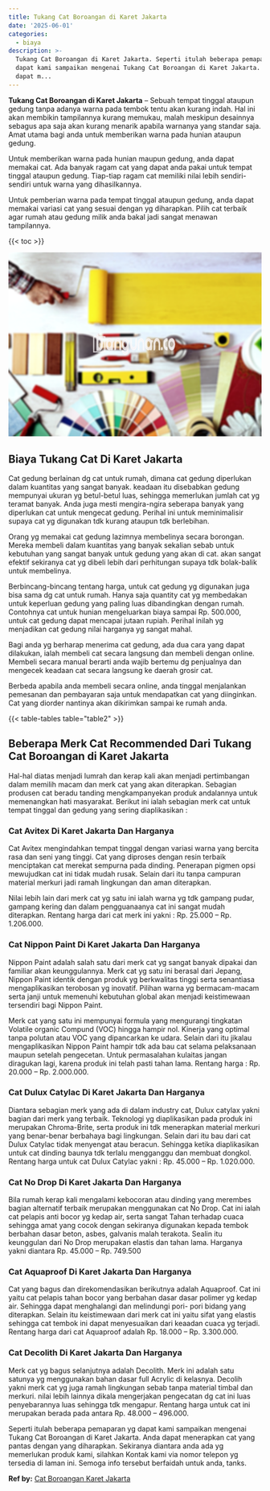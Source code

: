 ```yaml
---
title: Tukang Cat Boroangan di Karet Jakarta
date: '2025-06-01'
categories:
  - biaya
description: >-
  Tukang Cat Boroangan di Karet Jakarta. Seperti itulah beberapa pemaparan yg
  dapat kami sampaikan mengenai Tukang Cat Boroangan di Karet Jakarta. Anda
  dapat m...
---
```


**Tukang Cat Boroangan di Karet Jakarta** – Sebuah tempat tinggal ataupun gedung tanpa adanya warna pada tembok tentu akan kurang indah. Hal ini akan membikin tampilannya kurang memukau, malah meskipun desainnya sebagus apa saja akan kurang menarik apabila warnanya yang standar saja. Amat utama bagi anda untuk memberikan warna pada hunian ataupun gedung.

Untuk memberikan warna pada hunian maupun gedung, anda dapat memakai cat. Ada banyak ragam cat yang dapat anda pakai untuk tempat tinggal ataupun gedung. Tiap-tiap ragam cat memiliki nilai lebih sendiri-sendiri untuk warna yang dihasilkannya.

Untuk pemberian warna pada tempat tinggal ataupun gedung, anda dapat memakai variasi cat yang sesuai dengan yg diharapkan. Pilih cat terbaik agar rumah atau gedung milik anda bakal jadi sangat menawan tampilannya.

{{< toc >}}

![Tukang Cat Boroangan di Karet Jakarta](/images/jasa-cat-murah30.png)

## Biaya Tukang Cat Di Karet Jakarta

Cat gedung berlainan dg cat untuk rumah, dimana cat gedung diperlukan dalam kuantitas yang sangat banyak. keadaan itu disebabkan gedung mempunyai ukuran yg betul-betul luas, sehingga memerlukan jumlah cat yg teramat banyak. Anda juga mesti mengira-ngira seberapa banyak yang diperlukan cat untuk mengecat gedung. Perihal ini untuk meminimalisir supaya cat yg digunakan tdk kurang ataupun tdk berlebihan.

Orang yg memakai cat gedung lazimnya membelinya secara borongan. Mereka membeli dalam kuantitas yang banyak sekalian sebab untuk kebutuhan yang sangat banyak untuk gedung yang akan di cat. akan sangat efektif sekiranya cat yg dibeli lebih dari perhitungan supaya tdk bolak-balik untuk membelinya.

Berbincang-bincang tentang harga, untuk cat gedung yg digunakan juga bisa sama dg cat untuk rumah. Hanya saja quantity cat yg membedakan untuk keperluan gedung yang paling luas dibandingkan dengan rumah. Contohnya cat untuk hunian mengeluarkan biaya sampai Rp. 500.000, untuk cat gedung dapat mencapai jutaan rupiah. Perihal inilah yg menjadikan cat gedung nilai harganya yg sangat mahal.

Bagi anda yg berharap menerima cat gedung, ada dua cara yang dapat dilakukan, ialah membeli cat secara langsung dan membeli dengan online. Membeli secara manual berarti anda wajib bertemu dg penjualnya dan mengecek keadaan cat secara langsung ke daerah grosir cat.

Berbeda apabila anda membeli secara online, anda tinggal menjalankan pemesanan dan pembayaran saja untuk mendapatkan cat yang diinginkan. Cat yang diorder nantinya akan dikirimkan sampai ke rumah anda.

{{< table-tables table="table2" >}}

## Beberapa Merk Cat Recommended Dari Tukang Cat Boroangan di Karet Jakarta

Hal-hal diatas menjadi lumrah dan kerap kali akan menjadi pertimbangan dalam memilih macam dan merk cat yang akan diterapkan. Sebagian produsen cat beradu tanding mengkampanyekan produk andalannya untuk memenangkan hati masyarakat. Berikut ini ialah sebagian merk cat untuk tempat tinggal dan gedung yang sering diaplikasikan :

### Cat Avitex Di Karet Jakarta Dan Harganya

Cat Avitex mengindahkan tempat tinggal dengan variasi warna yang bercita rasa dan seni yang tinggi. Cat yang diproses dengan resin terbaik menciptakan cat merekat sempurna pada dinding. Penerapan pigmen opsi mewujudkan cat ini tidak mudah rusak. Selain dari itu tanpa campuran material merkuri jadi ramah lingkungan dan aman diterapkan.

Nilai lebih lain dari merk cat yg satu ini ialah warna yg tdk gampang pudar, gampang kering dan dalam pengguanaanya cat ini sangat mudah diterapkan. Rentang harga dari cat merk ini yakni : Rp. 25.000 – Rp. 1.206.000.

### Cat Nippon Paint Di Karet Jakarta Dan Harganya

Nippon Paint adalah salah satu dari merk cat yg sangat banyak dipakai dan familiar akan keunggulannya. Merk cat yg satu ini berasal dari Jepang, Nippon Paint identik dengan produk yg berkwalitas tinggi serta senantiasa mengaplikasikan terobosan yg inovatif. Pilihan warna yg bermacam-macam serta janji untuk memenuhi kebutuhan global akan menjadi keistimewaan tersendiri bagi Nippon Paint.

Merk cat yang satu ini mempunyai formula yang mengurangi tingkatan Volatile organic Compund (VOC) hingga hampir nol. Kinerja yang optimal tanpa polutan atau VOC yang dipancarkan ke udara. Selain dari itu jikalau mengaplikasikan Nippon Paint hampir tdk ada bau cat selama pelaksanaan maupun setelah pengecetan. Untuk permasalahan kulaitas jangan diragukan lagi, karena produk ini telah pasti tahan lama. Rentang harga : Rp. 20.000 – Rp. 2.000.000.

### Cat Dulux Catylac Di Karet Jakarta Dan Harganya

Diantara sebagian merk yang ada di dalam industry cat, Dulux catylax yakni bagian dari merk yang terbaik. Teknologi yg diaplikasikan pada produk ini merupakan Chroma-Brite, serta produk ini tdk menerapkan material merkuri yang benar-benar berbahaya bagi lingkungan. Selain dari itu bau dari cat Dulux Catylac tidak menyengat atau beracun. Sehingga ketika diaplikasikan untuk cat dinding baunya tdk terlalu mengganggu dan membuat dongkol. Rentang harga untuk cat Dulux Catylac yakni : Rp. 45.000 – Rp. 1.020.000.

### Cat No Drop Di Karet Jakarta Dan Harganya

Bila rumah kerap kali mengalami kebocoran atau dinding yang merembes bagian alternatif terbaik merupakan menggunakan cat No Drop. Cat ini ialah cat pelapis anti bocor yg kedap air, serta sangat Tahan terhadap cuaca sehingga amat yang cocok dengan sekiranya digunakan kepada tembok berbahan dasar beton, asbes, galvanis malah terakota. Sealin itu keunggulan dari No Drop merupakan elastis dan tahan lama. Harganya yakni diantara Rp. 45.000 – Rp. 749.500

### Cat Aquaproof Di Karet Jakarta Dan Harganya

Cat yang bagus dan direkomendasikan berikutnya adalah Aquaproof. Cat ini yaitu cat pelapis tahan bocor yang berbahan dasar dasar polimer yg kedap air. Sehingga dapat menghalangi dan melindungi pori- pori bidang yang diterapkan. Selain itu keistimewaan dari merk cat ini yaitu sifat yang elastis sehingga cat tembok ini dapat menyesuaikan dari keaadan cuaca yg terjadi. Rentang harga dari cat Aquaproof adalah Rp. 18.000 – Rp. 3.300.000.

### Cat Decolith Di Karet Jakarta Dan Harganya

Merk cat yg bagus selanjutnya adalah Decolith. Merk ini adalah satu satunya yg menggunakan bahan dasar full Acrylic di kelasnya. Decolih yakni merk cat yg juga ramah lingkungan sebab tanpa material timbal dan merkuri. nilai lebih lainnya dikala mengerjakan pengecatan dg cat ini luas penyebarannya luas sehingga tdk mengapur. Rentang harga untuk cat ini merupakan berada pada antara Rp. 48.000 – 496.000.

Seperti itulah beberapa pemaparan yg dapat kami sampaikan mengenai Tukang Cat Boroangan di Karet Jakarta. Anda dapat menerapkan cat yang pantas dengan yang diharapkan. Sekiranya diantara anda ada yg memerlukan produk kami, silahkan Kontak kami via nomor telepon yg tersedia di laman ini. Semoga info tersebut berfaidah untuk anda, tanks.

**Ref by:** [Cat Boroangan Karet Jakarta](https://id.wikipedia.org/wiki/Cat)
